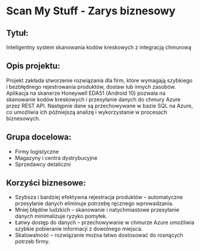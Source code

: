 # Scan My Stuff - Zarys biznesowy
## Tytuł:
Inteligentny system skanowania kodów kreskowych z integracją chmurową

## Opis projektu:
Projekt zakłada stworzenie rozwiązania dla firm, które wymagają szybkiego i bezbłędnego rejestrowania produktów, dostaw lub innych zasobów. Aplikacja na skanerze Honeywell EDA51 (Android 10) pozwala na skanowanie kodów kreskowych i przesyłanie danych do chmury Azure przez REST API. Następnie dane są przechowywane w bazie SQL na Azure, co umożliwia ich późniejszą analizę i wykorzystanie w procesach biznesowych.

## Grupa docelowa:
-	Firmy logistyczne
-	Magazyny i centra dystrybucyjne
-	Sprzedawcy detaliczni

## Korzyści biznesowe:
-	Szybsza i bardziej efektywna rejestracja produktów – automatyczne przesyłanie danych eliminuje potrzebę ręcznego wprowadzania.
-	Mniej błędów ludzkich – skanowanie i natychmiastowe przesyłanie danych minimalizuje ryzyko pomyłek.
-	Łatwy dostęp do danych – przechowywanie w chmurze Azure umożliwia szybkie pobieranie informacji z dowolnego miejsca.
-	Skalowalność – rozwiązanie można łatwo dostosować do rosnących potrzeb firmy.
